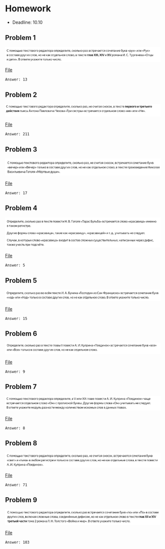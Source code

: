 # Homework

- Deadline: 10.10

## Problem 1
![](../images/2025-10-06-22-31-46.png)

[File](https://plcn.s3.yandex.net/resources/DEMO_10_1756142234.odt)

    Answer: 13


## Problem 2
![](../images/2025-10-06-22-33-47.png)

[File](https://plcn.s3.yandex.net/resources/10_5_1745608101.odt)

    Answer: 211


## Problem 3
![](../images/2025-10-06-22-34-27.png)

[File](https://plcn.s3.yandex.net/resources/10_4_1741871765.odt)

    Answer: 17


## Problem 4
![](../images/2025-10-06-22-35-02.png)

[File](https://plcn.s3.yandex.net/resources/10_8_1731678572.odt)

    Answer: 5


## Problem 5
![](../images/2025-10-06-22-35-36.png)

[File](https://plcn.s3.yandex.net/resources/10_4_1731677807.odt)

    Answer: 15


## Problem 6
![](../images/2025-10-06-22-36-13.png)

[File](https://plcn.s3.yandex.net/resources/10_2_1731679738.odt)

    Answer: 9


## Problem 7
![](../images/2025-10-06-22-36-50.png)

[File](https://plcn.s3.yandex.net/resources/10_1_1731679992.odt)

    Answer: 8


## Problem 8
![](../images/2025-10-06-22-37-28.png)

[File](https://plcn.s3.yandex.net/resources/10_2_1_1731680444.odt)

    Answer: 71


## Problem 9
![](../images/2025-10-06-22-38-40.png)

[File](https://plcn.s3.yandex.net/resources/10_10_1731678736.odt)

    Answer: 103